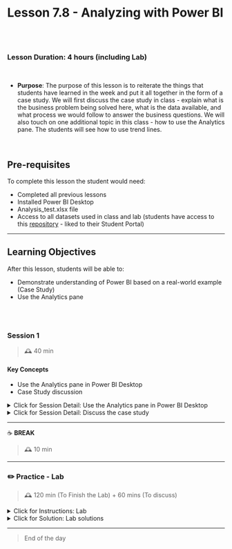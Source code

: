 # Lesson 7.8 - Analyzing with Power BI

<br><br>

### Lesson Duration: 4 hours (including Lab)

<br>

- **Purpose**: The purpose of this lesson is to reiterate the things that students have learned in the week and put it all together in the form of a case study. We will first discuss the case study in class - explain what is the business problem being solved here, what is the data available, and what process we would follow to answer the business questions. We will also touch on one additional topic in this class - how to use the Analytics pane. The students will see how to use trend lines.

<br>

## Pre-requisites

To complete this lesson the student would need:

- Completed all previous lessons
- Installed Power BI Desktop
- Analysis_test.xlsx file
- Access to all datasets used in class and lab (students have access to this [repository](https://github.com/ironhack-edu/power-bi-resources) - liked to their Student Portal)

---

## Learning Objectives

After this lesson, students will be able to:

- Demonstrate understanding of Power BI based on a real-world example (Case Study)
- Use the Analytics pane

<br><br>

### Session 1

> 🕰️ 40 min

#### Key Concepts

- Use the Analytics pane in Power BI Desktop
- Case Study discussion

<details>
<summary> Click for Session Detail:  Use the Analytics pane in Power BI Desktop </summary>

In visualization and BI, once you've got your report and visuals ready, you might still want to do some further analysis. For example, you might want to highlight a line indicating the minimum, mean or maximum values in the chart. In Power BI, the analytics pane captures all the analytical options available for any selected chart at your disposal. In this guide, you will learn how to explore and implement the analytics pane in the Power BI desktop.

**Note**: Load `analytics_test.xlsx` as a data source on Power BI Desktop. Students will have access to this file in the Resources folder (with all other files).

To begin, you will need a chart, table, or matrix:

- Create a clustered column chart
- Drag the variable Month into the Axis field
- and `Loan_disbursed` in the Values field

<br>

![Image](https://education-team-2020.s3.eu-west-1.amazonaws.com/power-bi/week-1/day4_new/day4_analytics_1.jpg)

<br>

- Once you have a chart selected, you might want to perform several analytical operations on it.
- To look at the options available, select the chart, and look at the Analytics option.

<br>

![Image](https://education-team-2020.s3.eu-west-1.amazonaws.com/power-bi/week-1/day4_new/day4_analytics_2.jpg)

<br>

It looks like a little magnifying glass.

- Click on the Min line option as shown above and click Add.
  You can change the Color and Transparency as shown below, and this will create the resulting output.

<br>

![Image](https://education-team-2020.s3.eu-west-1.amazonaws.com/power-bi/week-1/day4_new/day4_analytics_3.jpg)

<br>

- Repeat the process for the Max line option, and you can keep a different color for contrast.

<br>

![Image](https://education-team-2020.s3.eu-west-1.amazonaws.com/power-bi/week-1/day4_new/day4_analytics_4.jpg)

<br>

The minimum and maximum lines are good, but often, as analysts, you want to look at the average line.

- Click on the Average line and click Add. You can change the Color and Transparency as shown below. This will create the resulting output.

<br>

![Image](https://education-team-2020.s3.eu-west-1.amazonaws.com/power-bi/week-1/day4_new/day4_analytics_5.jpg)

<br>

Outlier detection is an important task in business intelligence and machine learning. One of the common techniques of doing this is to cap the outlier points with certain percentile values. In this case, you will select the tenth and ninetieth percentile points for outlier detection.

- Start by removing the lines by clicking on the x sign. This is not necessary, but you can do it to understand the percentile line better.

<br>

![Image](https://education-team-2020.s3.eu-west-1.amazonaws.com/power-bi/week-1/day4_new/day4_analytics_6.jpg)

<br>

- Click on the Percentile line and click Add. Set the percentile value to 90.

<br>

![Image](https://education-team-2020.s3.eu-west-1.amazonaws.com/power-bi/week-1/day4_new/day4_analytics_7.jpg)

<br>

The output shows that the line around the ninetieth percentile value is plotted in the chart.

- To add the tenth percentile value, click again on Add as shown above, and set the percentile value to 10.

<br>

![Image](https://education-team-2020.s3.eu-west-1.amazonaws.com/power-bi/week-1/day4_new/day4_analytics_8.jpg)

<br>

Now you have the chart with the required percentile values. The values outside these two percentile lines will be considered outliers. In this case, the values $24 million, $48 million, and $49 million are outliers.

Analytical skills are one of the most sought-after and in-demand skillsets of this decade. It is a sector-agnostic skill and is used in every organization across sectors. Power BI Desktop provides many useful analytical features in the analytics pane, and this knowledge will help you strengthen your analytics and business intelligence capabilities.

</details>

<details>
<summary> Click for Session Detail: Discuss the case study </summary>

> :exclamation: Note for instructor: Refer the [case study file](https://github.com/haggarw3/Power-BI-V1/blob/main/02_lean_lessons/week_1/day_4/case-study.md) for the instructions on this session. Students have access to the same file.

> :exclamation: Note for instructor: This is more like a "Code Along" where the students will replicate the plots as the instructor would go over them.

> :exclamation: Note for instructor: We will not have the Class Activity for this session as the students will work on the lab with the same case study.

</details>

---

:coffee: **BREAK**

> 🕰️ 10 min

---

### :pencil2: Practice - Lab

> 🕰️ 120 min (To Finish the Lab) + 60 mins (To discuss)

<details>
  <summary> Click for Instructions: Lab </summary>

For maintenance purposes and to have a single source of truth, use this link to get to the lab instructions. This link will take you to the same content that is presented to students.

- [Lab | Case Study](https://github.com/haggarw3/Power-BI-V1/blob/main/02_lean_lessons/week_1/day_4/lab-7.08-case_study.md)

</details>

<details>
  <summary>Click for Solution: Lab solutions</summary>

The solution is provided as an MP4 file, a link to the [recording can be found here](https://ironhack.zoom.us/rec/share/RfvUVNgBmqA6t6qbuVfp6PMtXaIF5jUlsUf0zK4vT32SMLYcKtuC-MeIq56z7Dzk.6VGOBI4tj2UxPLaR?startTime=1623418961000).

</details>

---

> End of the day
